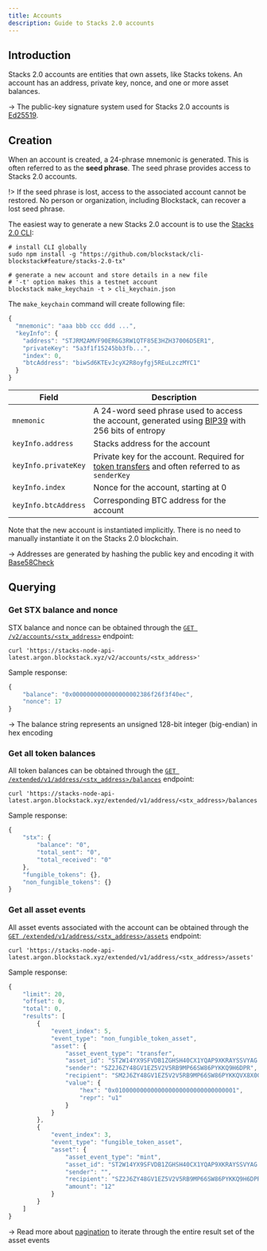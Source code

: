 ```yaml
---
title: Accounts
description: Guide to Stacks 2.0 accounts
---
```


## Introduction

Stacks 2.0 accounts are entities that own assets, like Stacks tokens. An account has an address, private key, nonce, and one or more asset balances.

-> The public-key signature system used for Stacks 2.0 accounts is [Ed25519](https://ed25519.cr.yp.to/).

## Creation

When an account is created, a 24-phrase mnemonic is generated. This is often referred to as the **seed phrase**. The seed phrase provides access to Stacks 2.0 accounts.

!> If the seed phrase is lost, access to the associated account cannot be restored. No person or organization, including Blockstack, can recover a lost seed phrase.

The easiest way to generate a new Stacks 2.0 account is to use the [Stacks 2.0 CLI](https://github.com/blockstack/cli-blockstack/tree/feature/stacks-2.0-tx):

```shell
# install CLI globally
sudo npm install -g "https://github.com/blockstack/cli-blockstack#feature/stacks-2.0-tx"

# generate a new account and store details in a new file
# '-t' option makes this a testnet account
blockstack make_keychain -t > cli_keychain.json
```

The `make_keychain` command will create following file:

```js
{
  "mnemonic": "aaa bbb ccc ddd ...",
  "keyInfo": {
    "address": "STJRM2AMVF90ER6G3RW1QTF85E3HZH37006D5ER1",
    "privateKey": "5a3f1f15245bb3fb...",
    "index": 0,
    "btcAddress": "biwSd6KTEvJcyX2R8oyfgj5REuLzczMYC1"
  }
}
```

| Field                | Description                                                                                                                                                        |
| -------------------- | ------------------------------------------------------------------------------------------------------------------------------------------------------------------ |
| `mnemonic`           | A 24-word seed phrase used to access the account, generated using [BIP39](https://github.com/bitcoin/bips/blob/master/bip-0039.mediawiki) with 256 bits of entropy |
| `keyInfo.address`    | Stacks address for the account                                                                                                                                     |
| `keyInfo.privateKey` | Private key for the account. Required for [token transfers](/stacks-blockchain/transactions#stacks-token-transfer) and often referred to as `senderKey`            |
| `keyInfo.index`      | Nonce for the account, starting at 0                                                                                                                               |
| `keyInfo.btcAddress` | Corresponding BTC address for the account                                                                                                                          |

Note that the new account is instantiated implicitly. There is no need to manually instantiate it on the Stacks 2.0 blockchain.

-> Addresses are generated by hashing the public key and encoding it with [Base58Check](https://en.bitcoin.it/wiki/Base58Check_encoding)

## Querying

### Get STX balance and nonce

STX balance and nonce can be obtained through the [`GET /v2/accounts/<stx_address>`](https://blockstack.github.io/stacks-blockchain-api/#operation/get_account_info) endpoint:

```shell
curl 'https://stacks-node-api-latest.argon.blockstack.xyz/v2/accounts/<stx_address>'
```

Sample response:

```js
{
    "balance": "0x0000000000000000002386f26f3f40ec",
    "nonce": 17
}
```

-> The balance string represents an unsigned 128-bit integer (big-endian) in hex encoding

### Get all token balances

All token balances can be obtained through the [`GET /extended/v1/address/<stx_address>/balances`](https://blockstack.github.io/stacks-blockchain-api/#operation/get_account_balance) endpoint:

```shell
curl 'https://stacks-node-api-latest.argon.blockstack.xyz/extended/v1/address/<stx_address>/balances'
```

Sample response:

```js
{
    "stx": {
        "balance": "0",
        "total_sent": "0",
        "total_received": "0"
    },
    "fungible_tokens": {},
    "non_fungible_tokens": {}
}
```

### Get all asset events

All asset events associated with the account can be obtained through the [`GET /extended/v1/address/<stx_address>/assets`](https://blockstack.github.io/stacks-blockchain-api/#operation/get_account_balance) endpoint:

```shell
curl 'https://stacks-node-api-latest.argon.blockstack.xyz/extended/v1/address/<stx_address>/assets'
```

Sample response:

```js
{
    "limit": 20,
    "offset": 0,
    "total": 0,
    "results": [
        {
            "event_index": 5,
            "event_type": "non_fungible_token_asset",
            "asset": {
                "asset_event_type": "transfer",
                "asset_id": "ST2W14YX9SFVDB1ZGHSH40CX1YQAP9XKRAYSSVYAG.hello_world::hello-nft",
                "sender": "SZ2J6ZY48GV1EZ5V2V5RB9MP66SW86PYKKQ9H6DPR",
                "recipient": "SM2J6ZY48GV1EZ5V2V5RB9MP66SW86PYKKQVX8X0G",
                "value": {
                    "hex": "0x0100000000000000000000000000000001",
                    "repr": "u1"
                }
            }
        },
        {
            "event_index": 3,
            "event_type": "fungible_token_asset",
            "asset": {
                "asset_event_type": "mint",
                "asset_id": "ST2W14YX9SFVDB1ZGHSH40CX1YQAP9XKRAYSSVYAG.hello_world::novel-token-19",
                "sender": "",
                "recipient": "SZ2J6ZY48GV1EZ5V2V5RB9MP66SW86PYKKQ9H6DPR",
                "amount": "12"
            }
        }
    ]
}
```

-> Read more about [pagination](/stacks-blockchain/transactions#pagination) to iterate through the entire result set of the asset events
